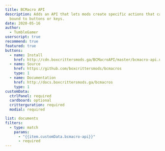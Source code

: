 ```yaml
---
title: BCMacro API
description: Adds an API that lets mods create specific actions that can be
  bound to buttons or keys.
date: 2020-05-16
author:
  - TumbleGamer
userscript: true
recommend: true
featured: true
buttons:
  - name: Install
    href: http://cdn.boxcrittersmods.ga/BCMacroAPI/master/bcmacro-api.user.js
  - name: Source
    href: https://github.com/boxcrittersmods/bcmacros
    type: 1
  - name: Documentation
    href: http://docs.boxcrittersmods.ga/bcmacros
    type: 1
customData:
  ctrlPanel: required
  cardboard: optional
  critterguration: required
  modial: required

list: documents
filters:
  - type: match
    params:
      - "{{item.customData.bcmacro-api}}"
      - required
---
```

